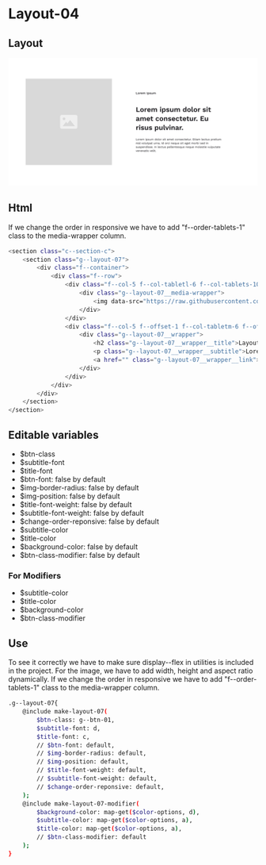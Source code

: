 # Layout-04

## Layout

![alt text][layout-04]

[layout-04]: /src/img/global-components/layout/layout-04.png

## Html
If we change the order in responsive we have to add "f--order-tablets-1" class to the media-wrapper column.

```sh
<section class="c--section-c">
    <section class="g--layout-07">
        <div class="f--container">
            <div class="f--row">
                <div class="f--col-5 f--col-tabletl-6 f--col-tablets-10 f--offset-tablets-1 f--col-mobile-12 f--offset-mobile-0 display--flex">
                    <div class="g--layout-07__media-wrapper">
                        <img data-src="https://raw.githubusercontent.com/team-thunderfoot/ui/main/src/img/global-components/img-placeholder.jpg" src="/src/img/global-components/placeholder.jpg" alt="alt text" class="g--layout-07__media-wrapper__media g--lazy-01 f--ar" width="1000" height="1000" style="aspect-ratio: 1000 / 1000">
                    </div>
                </div>
                <div class="f--col-5 f--offset-1 f--col-tabletm-6 f--offset-tabletm-0 f--col-tablets-10 f--offset-tablets-1 f--col-mobile-12 f--offset-mobile-0 display--flex">
                    <div class="g--layout-07__wrapper">
                        <h2 class="g--layout-07__wrapper__title">Layout-07 Lorem ipsum dolor sit amet consectetur. Eu risus pulvinar.</h2>
                        <p class="g--layout-07__wrapper__subtitle">Lorem ipsum dolor sit amet consectetur. Etiam lectus pretium nisl volutpat urna. Id orci neque sit eget morbi sed in suspendisse. In lectus pellentesque neque molestie vulputate venenatis velit.</p>
                        <a href="" class="g--layout-07__wrapper__link">Button</a>
                    </div>
                </div>
            </div>
        </div>
    </section>
</section>
```

## Editable variables

- $btn-class
- $subtitle-font
- $title-font
- $btn-font: false by default
- $img-border-radius: false by default
- $img-position: false by default
- $title-font-weight: false by default
- $subtitle-font-weight: false by default
- $change-order-reponsive: false by default
- $subtitle-color
- $title-color
- $background-color: false by default
- $btn-class-modifier: false by default

### For Modifiers

- $subtitle-color
- $title-color
- $background-color
- $btn-class-modifier

## Use

To see it correctly we have to make sure display--flex in utilities is included in the project.
For the image, we have to add width, height and aspect ratio dynamically.
If we change the order in responsive we have to add "f--order-tablets-1" class to the media-wrapper column.

```sh
.g--layout-07{
    @include make-layout-07(
        $btn-class: g--btn-01,
        $subtitle-font: d,
        $title-font: c,
        // $btn-font: default,
        // $img-border-radius: default,
        // $img-position: default,
        // $title-font-weight: default,
        // $subtitle-font-weight: default,
        // $change-order-reponsive: default,
    );
    @include make-layout-07-modifier(
        $background-color: map-get($color-options, d),
        $subtitle-color: map-get($color-options, a),
        $title-color: map-get($color-options, a),
        // $btn-class-modifier: default
    );
}
```
